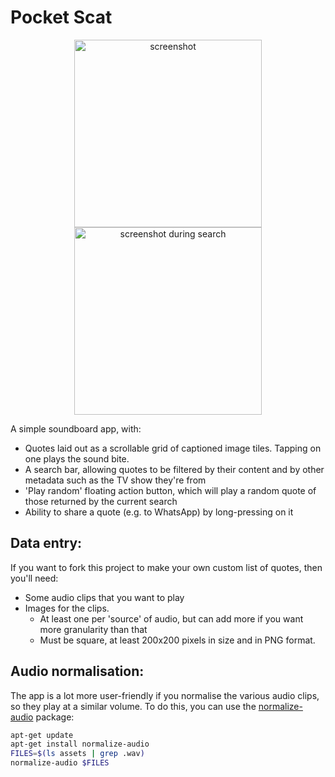 # Pocket Scat

<p align="center">
<img align="center" src="https://user-images.githubusercontent.com/5732536/76313150-52c95c80-62cc-11ea-9cdc-4d272229aa5b.jpg" width="300" alt="screenshot">
<img align="center" src="https://user-images.githubusercontent.com/5732536/76313154-552bb680-62cc-11ea-9e41-f2e7499514d2.jpg" width="300" alt="screenshot during search">
</p>

A simple soundboard app, with:

 - Quotes laid out as a scrollable grid of captioned image tiles. Tapping on one plays the sound bite.
 - A search bar, allowing quotes to be filtered by their content and by other metadata such as the TV show they're from
 - 'Play random' floating action button, which will play a random quote of those returned by the current search
 - Ability to share a quote (e.g. to WhatsApp) by long-pressing on it
 
## Data entry:

If you want to fork this project to make your own custom list of quotes, then you'll need:

 - Some audio clips that you want to play
 - Images for the clips. 
     - At least one per 'source' of audio, but can add more if you want more granularity than that 
     - Must be square, at least 200x200 pixels in size and in PNG format.

## Audio normalisation:

The app is a lot more user-friendly if you normalise the various audio clips, so they play at a similar volume. To do this, you can use the [normalize-audio](http://manpages.ubuntu.com/manpages/bionic/man1/normalize-audio.1.html) package:

```bash
apt-get update
apt-get install normalize-audio
FILES=$(ls assets | grep .wav)
normalize-audio $FILES
```